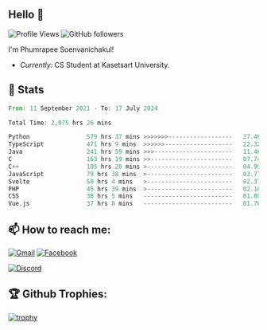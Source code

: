 
<h2>Hello 👋</h2> 

![Profile Views](https://komarev.com/ghpvc/?username=Homiez09&label=Profile%20views&color=0e75b6&style=flat)
![GitHub followers](https://img.shields.io/github/followers/HomieZ09.svg?style=social&label=Follow)


I'm Phumrapee Soenvanichakul!

- <i>Currently:</i> CS Student at Kasetsart University.

<h2>👀 Stats</h2>

<!--START_SECTION:waka-->

```rust
From: 11 September 2021 - To: 17 July 2024

Total Time: 2,075 hrs 26 mins

Python                579 hrs 37 mins >>>>>>>------------------   27.46 %
TypeScript            471 hrs 9 mins  >>>>>>-------------------   22.32 %
Java                  241 hrs 59 mins >>>----------------------   11.46 %
C                     163 hrs 19 mins >>-----------------------   07.74 %
C++                   105 hrs 20 mins >------------------------   04.99 %
JavaScript            79 hrs 38 mins  >------------------------   03.77 %
Svelte                50 hrs 4 mins   >------------------------   02.37 %
PHP                   45 hrs 39 mins  >------------------------   02.16 %
CSS                   38 hrs 5 mins   -------------------------   01.80 %
Vue.js                37 hrs 8 mins   -------------------------   01.76 %
```

<!--END_SECTION:waka-->

<h2>📫 How to reach me:</h2>

<a href="mailto:phumrapeesoen1@gmail.com">![Gmail](https://img.shields.io/badge/Gmail-D14836?style=for-the-badge&logo=gmail&logoColor=white)</a> 
<a href="https://web.facebook.com/phumrapee.soenvanichakul.3/">![Facebook](https://img.shields.io/badge/Facebook-4267B2?style=for-the-badge&logo=facebook&logoColor=white)</a>

<a href="https://discord.gg/EWnAEUtFVm">![Discord](https://discord.c99.nl/widget/theme-1/297740667784921089.png)</a> 

<h2>🏆 Github Trophies:</h2>

[![trophy](https://github-profile-trophy.vercel.app/?username=Homiez09&theme=discord&row=1)](https://github.com/ryo-ma/github-profile-trophy)

